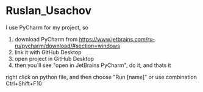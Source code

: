 # Ruslan_Usachov

I use PyCharm for my project, so 

1. download PyCharm from https://www.jetbrains.com/ru-ru/pycharm/download/#section=windows
2. link it with GitHub Desktop
3. open project in GitHub Desktop
4. then you`ll see "open in JetBrains PyCharm", do it, and thats it

right click on python file, and then choose "Run [name]" 
or use combination Ctrl+Shift+F10
